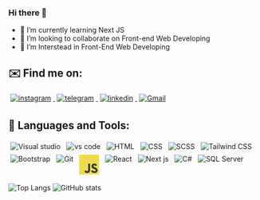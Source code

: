 ### Hi there 👋

<!-- **npouriaa/npouriaa** is a ✨ _special_ ✨ repository because its `README.md` (this file) appears on your GitHub profile. -->

- 🌱 I’m currently learning Next JS
- 👯 I’m looking to collaborate on Front-end Web Developing
- 👀 I’m Interstead in Front-End Web Developing

## ✉️ Find me on:

<p>
  <a href="https://www.instagram.com/npouriaa/">
    <img src="https://upload.wikimedia.org/wikipedia/commons/thumb/a/a5/Instagram_icon.png/2048px-Instagram_icon.png" alt="instagram" height="40" style="vertical-    align:top; margin:4px">
  </a>
  <a href="https://t.me/npouriaa">
    <img src="https://static.vecteezy.com/system/resources/previews/017/221/781/original/telegram-logo-transparent-free-png.png" alt="telegram" height="40" style="vertical-align:top; margin:4px">
  </a>
  <a href="https://www.linkedin.com/in/pouria-navipour-7b52b0272">
    <img src="https://upload.wikimedia.org/wikipedia/commons/thumb/c/ca/LinkedIn_logo_initials.png/640px-LinkedIn_logo_initials.png" alt="linkedin" height="40" style="vertical-align:top; margin:4px">
  </a>
  <a href="mailto:npouriaa@gmail.com">
    <img src="https://mailmeteor.com/logos/assets/PNG/Gmail_Logo_512px.png" alt="Gmail" height="40" style="vertical-align:top; margin:4px">
  </a>
</p>


## 🧰 Languages and Tools:
<p>
<img src="https://1000logos.net/wp-content/uploads/2020/08/Visual-Studio-Logo.png" alt="Visual studio" height="40" style="vertical-align:top; margin:4px">
<img src="https://upload.wikimedia.org/wikipedia/commons/thumb/9/9a/Visual_Studio_Code_1.35_icon.svg/1024px-Visual_Studio_Code_1.35_icon.svg.png" alt="vs code" height="40" style="vertical-align:top; margin:4px">
<img src="https://www.w3.org/html/logo/downloads/HTML5_Logo_512.png" alt="HTML" height="40" style="vertical-align:top; margin:4px">
<img src="https://www.freepnglogos.com/uploads/html5-logo-png/html5-logo-opencode-css-8.png" alt="CSS" height="40" style="vertical-align:top; margin:4px">
<img src="https://upload.wikimedia.org/wikipedia/commons/thumb/9/96/Sass_Logo_Color.svg/2560px-Sass_Logo_Color.svg.png" alt="SCSS" height="40" style="vertical-align:top; margin:4px">
<img src="https://iconape.com/wp-content/png_logo_vector/tailwind-css-logo.png" alt="Tailwind CSS" height="40" style="vertical-align:top; margin:4px">
<img src="https://brandslogos.com/wp-content/uploads/thumbs/bootstrap-logo-vector.svg" alt="Bootstrap" height="40" style="vertical-align:top; margin:4px">
<img src="https://git-scm.com/images/logos/downloads/Git-Icon-1788C.png" alt="Git" height="40" style="vertical-align:top; margin:4px">
<img src="https://raw.githubusercontent.com/github/explore/80688e429a7d4ef2fca1e82350fe8e3517d3494d/topics/javascript/javascript.png" alt="Javascript" height="40" style="vertical-align:top; margin:4px">
<img src="https://upload.wikimedia.org/wikipedia/commons/thumb/a/a7/React-icon.svg/539px-React-icon.svg.png" alt="React" height="40" style="vertical-align:top; margin:4px">
<img src="[https://upload.wikimedia.org/wikipedia/commons/thumb/a/a7/React-icon.svg/539px-React-icon.svg.png](https://encrypted-tbn0.gstatic.com/images?q=tbn:ANd9GcQMnEgsjH52yx7IaLPbtV8MRzJ0UwxzDIM7myYosm-f1LRudH14VC3_3GCXPiPICFOolb4&usqp=CAU)" alt="Next js" height="40" style="vertical-align:top; margin:4px">
<img src="https://upload.wikimedia.org/wikipedia/commons/4/4f/Csharp_Logo.png" alt="C#" height="40" style="vertical-align:top; margin:4px">
<img src="https://prismatic.io/docs/img/components/icons/ms-sql-server.png" alt="SQL Server" height="40" style="vertical-align:top; margin:4px">
</p>




![Top Langs](https://github-readme-stats.vercel.app/api/top-langs/?username=npouriaa&theme=tokyonight)
![GitHub stats](https://github-readme-stats.vercel.app/api?username=npouriaa&show_icons=true&theme=tokyonight)

